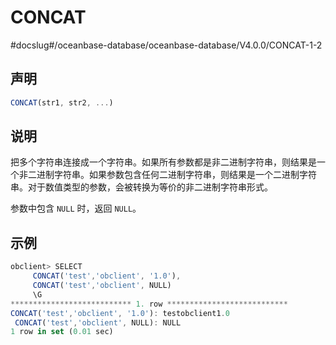 CONCAT 
===========================
#docslug#/oceanbase-database/oceanbase-database/V4.0.0/CONCAT-1-2


声明 
-----------------------

```javascript
CONCAT(str1, str2, ...)
```



说明 
-----------------------

把多个字符串连接成一个字符串。如果所有参数都是非二进制字符串，则结果是一个非二进制字符串。如果参数包含任何二进制字符串，则结果是一个二进制字符串。对于数值类型的参数，会被转换为等价的非二进制字符串形式。

参数中包含 `NULL` 时，返回 `NULL`。

示例 
-----------------------

```javascript
obclient> SELECT
     CONCAT('test','obclient', '1.0'),
     CONCAT('test','obclient', NULL)
     \G
*************************** 1. row ***************************
CONCAT('test','obclient', '1.0'): testobclient1.0
 CONCAT('test','obclient', NULL): NULL
1 row in set (0.01 sec)
```


